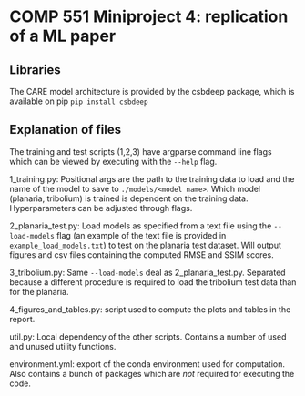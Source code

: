 # COMP 551 Miniproject 4: replication of a ML paper

## Libraries 

The CARE model architecture is provided by the csbdeep package, which is
available on pip `pip install csbdeep`

## Explanation of files 

The training and test scripts (1,2,3) have argparse command line flags which can
be viewed by executing with the `--help` flag.

1_training.py: Positional args are the path to the training data to load and the
name of the model to save to `./models/<model name>`. Which model (planaria,
tribolium) is trained is dependent on the training data. Hyperparameters can be
adjusted through flags.

2_planaria_test.py: Load models as specified from a text file using the
`--load-models` flag (an example of the text file is provided in
`example_load_models.txt`) to test on the planaria test dataset. Will output
figures and csv files containing the computed RMSE and SSIM scores.

3_tribolium.py: Same `--load-models` deal as 2_planaria_test.py. Separated
because a different procedure is required to load the tribolium test data than
for the planaria.

4_figures_and_tables.py: script used to compute the plots and tables in the
report. 

util.py: Local dependency of the other scripts. Contains a number of used and unused utility functions.

environment.yml: export of the conda environment used for computation. Also
contains a bunch of packages which are _not_ required for executing the code. 
